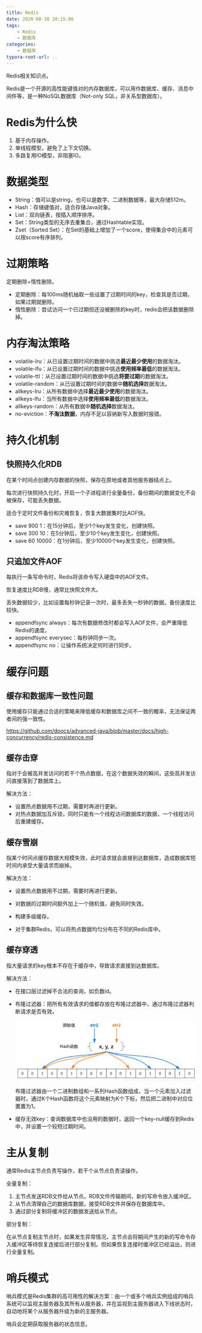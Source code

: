 ```yaml
---
title: Redis
date: 2020-08-30 20:15:00
tags: 
	- Redis
	- 数据库
categories:
	- 数据库
typora-root-url: ..
---
```


Redis相关知识点。

Redis是一个开源的高性能键值对的内存数据库，可以用作数据库、缓存、消息中间件等，是一种NoSQL数据库（Not-only SQL，非关系型数据库）。

<!--more-->

# Redis为什么快

1. 基于内存操作。
2. 单线程模型，避免了上下文切换。
3. 多路复用IO模型，非阻塞IO。

# 数据类型

- String：值可以是string，也可以是数字、二进制数据等，最大存储512m。
- Hash：存储键值对，适合存储Java对象。
- List：双向链表，按插入顺序排序。
- Set：String类型的无序去重集合，通过Hashtable实现。
- Zset（Sorted Set）：在Set的基础上增加了一个score，使得集合中的元素可以按score有序排列。

# 过期策略

定期删除+惰性删除。

- 定期删除：每100ms随机抽取一些设置了过期时间的key，检查其是否过期，如果过期就删除。
- 惰性删除：尝试访问一个已过期但还没被删除的key时，redis会把该数据删除掉。

# 内存淘汰策略

- volatile-lru：从已设置过期时间的数据中挑选**最近最少使用**的数据淘汰。
- volatile-lfu：从已设置过期时间的数据中挑选**使用频率最低**的数据淘汰。
- volatile-ttl：从已设置过期时间的数据中挑选**将要过期**的数据淘汰。
- volatile-random：从已设置过期时间的数据中**随机选择**数据淘汰。
- allkeys-lru：从所有数据中选择**最近最少使用**的数据淘汰。
- allkeys-lfu：当所有数据中选择**使用频率最低**的数据淘汰。
- allkeys-random：从所有数据中**随机选择**数据淘汰。
- no-eviction：**不淘汰数据**，内存不足以容纳新写入数据时报错。

# 持久化机制

## 快照持久化RDB

在某个时间点创建内存数据的快照，保存在原地或者其他服务器结点上。

每次进行快照持久化时，开启一个子进程进行全量备份，备份期间的数据变化不会被保存，可能丢失数据。

适合于定时文件备份和灾难恢复，恢复大数据集时比AOF快。

- save 900 1：在15分钟后，至少1个key发生变化，创建快照。
- save 300 10：在5分钟后，至少10个key发生变化，创建快照。
- save 60 10000：在1分钟后，至少10000个key发生变化，创建快照。

## 只追加文件AOF

每执行一条写命令时，Redis将该命令写入硬盘中的AOF文件。

恢复速度比RDB慢，通常比快照文件大。

丢失数据较少，比如设置每秒钟记录一次时，最多丢失一秒钟的数据。备份速度比较快。

- appendfsync always：每次有数据修改时都会写入AOF文件，会严重降低Redis的速度。
- appendfsync everysec：每秒钟同步一次。
- appendfsync no：让操作系统决定何时进行同步。

# 缓存问题

## 缓存和数据库一致性问题

使用缓存只能通过合适的策略来降低缓存和数据库之间不一致的概率，无法保证两者间的强一致性。

https://github.com/doocs/advanced-java/blob/master/docs/high-concurrency/redis-consistence.md

## 缓存击穿

指对于会被高并发访问的若干个热点数据，在这个数据失效的瞬间，这些高并发访问直接落到了数据库上。

解决方法：

- 设置热点数据用不过期，需要时再进行更新。
- 对热点数据加互斥锁，同时只能有一个线程访问数据库的数据，一个线程访问后重建缓存。

## 缓存雪崩

指某个时间点缓存数据大规模失效，此时请求就会直接到达数据库，造成数据库短时间内承受大量请求而崩掉。

解决方法：

- 设置热点数据用不过期，需要时再进行更新。

- 对数据的过期时间额外加上一个随机值，避免同时失效。
- 构建多级缓存。
- 对于集群Redis，可以将热点数据均匀分布在不同的Redis库中。

## 缓存穿透

指大量请求的key根本不存在于缓存中，导致请求直接到达数据库。

解决方法：

- 在接口层过滤掉不合法的查询，如负数id。

- 布隆过滤器：把所有有效请求的值都存放在布隆过滤器中，通过布隆过滤器判断请求是否有效。

  ![image-20200904164234280](/images/Redis/image-20200904164234280.png)

  布隆过滤器由一个二进制数组和一系列Hash函数组成，当一个元素加入过滤器时，通过K个Hash函数将这个元素映射为K个下标，然后把二进制中对应位置置为1。

- 缓存无效key：查询数据库中也没用的数据时，返回一个key-null缓存到Redis中，并设置一个较短过期时间。

# 主从复制

通常Redis主节点负责写操作，若干个从节点负责读操作。

全量复制：

1. 主节点发送RDB文件给从节点。RDB文件传输期间，新的写命令放入缓冲区。
2. 从节点清理自己的数据库数据，接受RDB文件并保存在数据库中。
3. 通过部分复制将缓冲区的数据发送给从节点。

部分复制：

在从节点复制主节点时，如果发生异常情况，主节点会将期间产生的新的写命令存入缓冲区等待恢复连接后进行部分复制。但如果恢复连接时缓冲区已经溢出，则进行全量复制。

# 哨兵模式

哨兵模式是Redis集群的高可用性的解决方案：由一个或多个哨兵实例组成的哨兵系统可以监视主服务器及其所有从服务器，并在监视到主服务器进入下线状态时，自动地将某个从服务器升级为新的主服务器。

哨兵会定期获取服务器的状态信息。